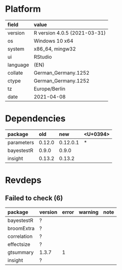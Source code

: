 # Platform

|field    |value                        |
|:--------|:----------------------------|
|version  |R version 4.0.5 (2021-03-31) |
|os       |Windows 10 x64               |
|system   |x86_64, mingw32              |
|ui       |RStudio                      |
|language |(EN)                         |
|collate  |German_Germany.1252          |
|ctype    |German_Germany.1252          |
|tz       |Europe/Berlin                |
|date     |2021-04-08                   |

# Dependencies

|package    |old    |new      |<U+0394>  |
|:----------|:------|:--------|:--|
|parameters |0.12.0 |0.12.0.1 |*  |
|bayestestR |0.9.0  |0.9.0    |   |
|insight    |0.13.2 |0.13.2   |   |

# Revdeps

## Failed to check (6)

|package     |version |error |warning |note |
|:-----------|:-------|:-----|:-------|:----|
|bayestestR  |?       |      |        |     |
|broomExtra  |?       |      |        |     |
|correlation |?       |      |        |     |
|effectsize  |?       |      |        |     |
|gtsummary   |1.3.7   |1     |        |     |
|insight     |?       |      |        |     |

